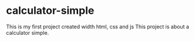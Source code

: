 # calculator-simple
This is my first project created width html, css and js
This project is about a calculator simple.
